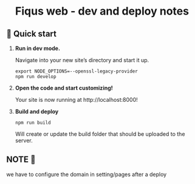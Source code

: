 <h1 align="center">
  Fiqus web - dev and deploy notes
</h1>

## 🚀 Quick start

1.  **Run in dev mode.**

    Navigate into your new site’s directory and start it up.

    ```shell
    export NODE_OPTIONS=--openssl-legacy-provider
    npm run develop
    ```

2.  **Open the code and start customizing!**

    Your site is now running at http://localhost:8000!


4.  **Build and deploy**

    ```shell
    npm run build
    ```
    Will create or update the build folder that should be uploaded to the server. 

## NOTE 🚨

we have to configure the domain in setting/pages after a deploy


